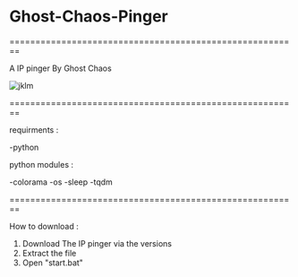 # Ghost-Chaos-Pinger
========================================================


A IP pinger By Ghost Chaos


![jklm](https://user-images.githubusercontent.com/105104238/172174357-63f8df99-55ff-4cb4-9865-7f60caa8b966.png)

========================================================

requirments : 

-python

python modules :

-colorama
-os
-sleep
-tqdm

========================================================

How to download : 
1.	Download The IP pinger via the versions
2.	Extract the file
3.	Open "start.bat"
